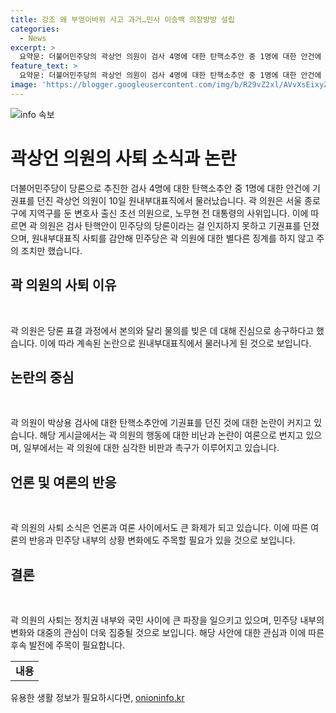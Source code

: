 ```yaml
---
title: 강조 왜 부엉이바위 사고 과거…민사 이승백 의장방방 설립
categories:
  - News
excerpt: >
  요약문: 더불어민주당의 곽상언 의원이 검사 4명에 대한 탄핵소추안 중 1명에 대한 안건에 기권표를 던지면서 10일 원내부대표직에서 물러났다. 곽 의원은 당론 표결과정에서 실수를 인정하며 사퇴했고, 이로 인해 논란이 일고 있다. 이에 대한 댓글이 온라인 커뮤니티에서 활발히 이어지고 있으며, 곽 의원에 대한 징계·탈당을 촉구하는 목소리도 나오고 있다.
feature_text: >
  요약문: 더불어민주당의 곽상언 의원이 검사 4명에 대한 탄핵소추안 중 1명에 대한 안건에 기권표를 던지면서 10일 원내부대표직에서 물러났다. 곽 의원은 당론 표결과정에서 실수를 인정하며 사퇴했고, 이로 인해 논란이 일고 있다. 이에 대한 댓글이 온라인 커뮤니티에서 활발히 이어지고 있으며, 곽 의원에 대한 징계·탈당을 촉구하는 목소리도 나오고 있다.
image: 'https://blogger.googleusercontent.com/img/b/R29vZ2xl/AVvXsEixyZcFfHzMRdzZMjFBmAUKJYCLCGyLL1o632UiGVXcaFdKo_bkvkuCioo0uUKlGfBVcT3P84aROyZIXSBEx3Aw5nCQ3pTgDom1WDC4m8eifvWiAmWEEVb4x6G_l8C0QH225ldMjyaFvpxGEBGNO37VmDTDMHGhJPq73UglMfDca1-0aw/s1600/blogspot.png'
---
```


<p><img src="https://blogger.googleusercontent.com/img/b/R29vZ2xl/AVvXsEixyZcFfHzMRdzZMjFBmAUKJYCLCGyLL1o632UiGVXcaFdKo_bkvkuCioo0uUKlGfBVcT3P84aROyZIXSBEx3Aw5nCQ3pTgDom1WDC4m8eifvWiAmWEEVb4x6G_l8C0QH225ldMjyaFvpxGEBGNO37VmDTDMHGhJPq73UglMfDca1-0aw/s1600/blogspot.png" alt="info 속보" /></p>

<h1 data-ke-size="size26">곽상언 의원의 사퇴 소식과 논란</h1>

<p data-ke-size="size16">더불어민주당이 당론으로 추진한 검사 4명에 대한 탄핵소추안 중 1명에 대한 안건에 기권표를 던진 곽상언 의원이 10일 원내부대표직에서 물러났습니다. 곽 의원은 서울 종로구에 지역구를 둔 변호사 출신 초선 의원으로, 노무현 전 대통령의 사위입니다. 이에 따르면 곽 의원은 검사 탄핵안이 민주당의 당론이라는 걸 인지하지 못하고 기권표를 던졌으며, 원내부대표직 사퇴를 감안해 민주당은 곽 의원에 대한 별다른 징계를 하지 않고 주의 조치만 했습니다. </p>

<h2 data-ke-size="size24">곽 의원의 사퇴 이유</h2>

<p data-ke-size="size16">&nbsp;</p>

<p data-ke-size="size16">곽 의원은 당론 표결 과정에서 본의와 달리 물의를 빚은 데 대해 진심으로 송구하다고 했습니다. 이에 따라 계속된 논란으로 원내부대표직에서 물러나게 된 것으로 보입니다.</p>

<h2 data-ke-size="size24">논란의 중심</h2>

<p data-ke-size="size16">&nbsp;</p>

<p data-ke-size="size16">곽 의원이 박상용 검사에 대한 탄핵소추안에 기권표를 던진 것에 대한 논란이 커지고 있습니다. 해당 게시글에서는 곽 의원의 행동에 대한 비난과 논란이 여론으로 번지고 있으며, 일부에서는 곽 의원에 대한 심각한 비판과 촉구가 이루어지고 있습니다.</p>

<h2 data-ke-size="size24">언론 및 여론의 반응</h2>

<p data-ke-size="size16">&nbsp;</p>

<p data-ke-size="size16">곽 의원의 사퇴 소식은 언론과 여론 사이에서도 큰 화제가 되고 있습니다. 이에 따른 여론의 반응과 민주당 내부의 상황 변화에도 주목할 필요가 있을 것으로 보입니다.</p>

<h2 data-ke-size="size24">결론</h2>

<p data-ke-size="size16">&nbsp;</p>

<p data-ke-size="size16">곽 의원의 사퇴는 정치권 내부와 국민 사이에 큰 파장을 일으키고 있으며, 민주당 내부의 변화와 대중의 관심이 더욱 집중될 것으로 보입니다. 해당 사안에 대한 관심과 이에 따른 후속 발전에 주목이 필요합니다.</p>

<table>
    <tbody>
        <tr>
            <td style="text-align: center; height: 17px;"><b>내용</b></td>
        </tr>
    </tbody>
</table>
유용한 생활 정보가 필요하시다면, <a href="https://onioninfo.kr" rel="dofollow">onioninfo.kr</a>


